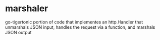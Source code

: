 # marshaler
go-tigertonic portion of code that implementes an http.Handler that unmarshals JSON input, handles the request via a function, and marshals JSON output
